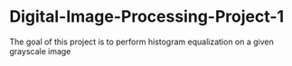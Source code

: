 # Digital-Image-Processing-Project-1
The goal of this project is to perform histogram equalization on a given grayscale image
